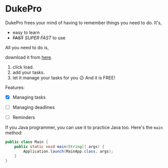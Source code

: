 # DukePro

DukePro frees your mind of having to remember things you need to do. It's,

- easy to learn
- ~~FAST~~ _SUPER FAST_ to use

All you need to do is,

download it from [here](https://github.com/yulonglim/ip/archive/refs/heads/master.zip).
1. click load.
2. add your tasks.
3. let it manage your tasks for you 😉
And it is FREE!

Features:

 - [x] Managing tasks
 - [ ] Managing deadlines 
 - [ ] Reminders 


If you Java programmer, you can use it to practice Java too. Here's the `main` method:

```java
public class Main {
    public static void main(String[] args) {
        Application.launch(MainApp.class, args);
    }
}
```
